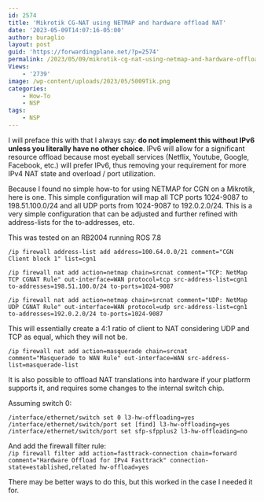 ```yaml
---
id: 2574
title: 'Mikrotik CG-NAT using NETMAP and hardware offload NAT'
date: '2023-05-09T14:07:16-05:00'
author: buraglio
layout: post
guid: 'https://forwardingplane.net/?p=2574'
permalink: /2023/05/09/mikrotik-cg-nat-using-netmap-and-hardware-offload-nat/
Views:
    - '2739'
image: /wp-content/uploads/2023/05/5009Tik.png
categories:
    - How-To
    - NSP
tags:
    - NSP
---
```


<!-- wp:paragraph -->
<p>I will preface this with that I always say: <strong>do not implement this without IPv6 unless you literally have no other choice</strong>. IPv6 will allow for a significant resource offload because most eyeball services (Netflix, Youtube, Google, Facebook, etc.) will prefer IPv6, thus removing your requirement for more IPv4 NAT state and overload / port utilization. </p>
<!-- /wp:paragraph -->

<!-- wp:paragraph -->
<p>Because I found no simple how-to for using NETMAP for CGN on a Mikrotik, here is one. This simple configuration will map all TCP ports 1024-9087 to 198.51.100.0/24 and all UDP ports from 1024-9087 to 192.0.2.0/24. This is a very simple configuration that can be adjusted and further refined with address-lists for the to-addresses, etc. </p>
<!-- /wp:paragraph -->

<!-- wp:paragraph -->
<p>This was tested on an RB2004 running ROS 7.8</p>
<!-- /wp:paragraph -->

<!-- wp:paragraph -->
<p><code>/ip firewall address-list add address=100.64.0.0/21 comment="CGN Client block 1" list=cgn1</code></p>
<!-- /wp:paragraph -->

<!-- wp:paragraph -->
<p><code>/ip firewall nat add action=netmap chain=srcnat comment="TCP: NetMap TCP CGNAT Rule" out-interface=WAN protocol=tcp src-address-list=cgn1 to-addresses=198.51.100.0/24 to-ports=1024-9087</code></p>
<!-- /wp:paragraph -->

<!-- wp:paragraph -->
<p><code>/ip firewall nat add action=netmap chain=srcnat comment="UDP: NetMap UDP CGNAT Rule" out-interface=WAN protocol=udp src-address-list=cgn1 to-addresses=192.0.2.0/24 to-ports=1024-9087</code></p>
<!-- /wp:paragraph -->

<!-- wp:paragraph -->
<p>This will essentially create a 4:1 ratio of client to NAT considering UDP and TCP as equal, which they will not be. </p>
<!-- /wp:paragraph -->

<!-- wp:paragraph -->
<p><code>/ip firewall nat add action=masquerade chain=srcnat comment="Masquerade to WAN Rule" out-interface=WAN src-address-list=masquerade-list</code></p>
<!-- /wp:paragraph -->

<!-- wp:paragraph -->
<p>It is also possible to offload NAT translations into hardware if your platform supports it, and requires some changes to the internal switch chip. </p>
<!-- /wp:paragraph -->

<!-- wp:paragraph -->
<p></p>
<!-- /wp:paragraph -->

<!-- wp:paragraph -->
<p>Assuming switch 0: </p>
<!-- /wp:paragraph -->

<!-- wp:paragraph -->
<p><code>/interface/ethernet/switch&nbsp;set&nbsp;0&nbsp;l3-hw-offloading=yes</code><br><code>/interface/ethernet/switch/port&nbsp;set&nbsp;[find]&nbsp;l3-hw-offloading=yes</code><br><code>/interface/ethernet/switch/port&nbsp;set&nbsp;sfp-sfpplus2&nbsp;l3-hw-offloading=no</code></p>
<!-- /wp:paragraph -->

<!-- wp:paragraph -->
<p>And add the firewall filter rule:<br><code>/ip firewall filter add action=fasttrack-connection chain=forward comment="Hardware Offload for IPv4 Fasttrack" connection-state=established,related hw-offload=yes</code></p>
<!-- /wp:paragraph -->

<!-- wp:paragraph -->
<p>There may be better ways to do this, but this worked in the case I needed it for. </p>
<!-- /wp:paragraph -->